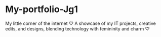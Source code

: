 # My-portfolio-Jg1
My little corner of the internet ♡ A showcase of my IT projects, creative edits, and designs, blending technology with femininity and charm ♡
